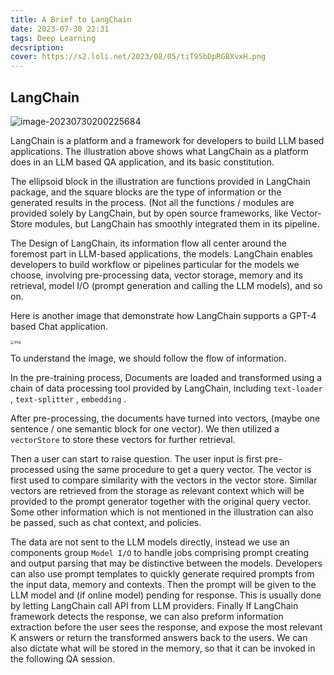 ```yaml
---
title: A Brief to LangChain
date: 2023-07-30 22:31
tags: Deep Learning
decsription:
cover: https://s2.loli.net/2023/08/05/tiT95bDpRGBXvxH.png
---
```





## LangChain

![image-20230730200225684](https://s2.loli.net/2023/07/30/Iup7DVZxEHjtKRC.png)

LangChain is a platform and a framework for developers to build LLM based applications. The illustration above shows what LangChain as a platform does in an LLM based QA application, and its basic constitution.

The ellipsoid block in the illustration are functions provided in LangChain package, and the square blocks are the type of information or the generated results in the process. (Not all the functions / modules are provided solely by LangChain, but by open source frameworks, like Vector-Store modules, but LangChain has smoothly integrated them in its pipeline. 

The Design of LangChain, its information flow all center around the foremost part in LLM-based applications, the models. LangChain enables developers to build workflow or pipelines particular for the models we choose, involving pre-processing data, vector storage, memory and its retrieval, model I/O (prompt generation and calling the LLM models), and so on.

Here is another image that demonstrate how LangChain supports a GPT-4 based Chat application.

<img src="https://s2.loli.net/2023/07/30/Edg6B7PACZXzOYL.png" alt="img" style="zoom:40%;" />

To understand the image, we should follow the flow of information. 

In the pre-training process, Documents are loaded and transformed using a chain of data processing tool provided by LangChain, including `text-loader` , `text-splitter` , `embedding` . 

After pre-processing, the documents have turned into vectors, (maybe one sentence / one semantic block for one vector). We then utilized a `vectorStore` to store these vectors for further retrieval.

Then a user can start to raise question. The user input is first pre-processed using the same procedure to get a query vector. The vector is first used to compare similarity with the vectors in the vector store. Similar vectors are retrieved from the storage as relevant context which will be provided to the prompt generator together with the original query vector. Some other information which is not mentioned in the illustration can also be passed, such as chat context, and policies.

The data are not sent to the LLM models directly, instead we use an components group `Model I/O` to handle jobs comprising prompt creating and output parsing that may be distinctive between the models. Developers can also use prompt templates to quickly generate required prompts from the input data, memory and contexts. Then the prompt will be given to the LLM model and (if online model) pending for response. This is usually done by letting LangChain call API from LLM providers. Finally If LangChain framework detects the response, we can also preform information extraction before the user sees the response, and expose the most relevant K answers or return the transformed answers back to the users. We can also dictate what will be stored in the memory, so that it can be invoked in the following QA session.